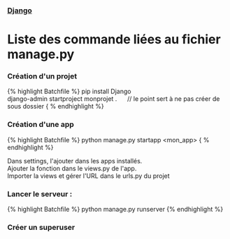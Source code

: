### [Django](index.md)
# Liste des commande liées au fichier manage.py

### Création d'un projet
{% highlight Batchfile %}
pip install Django  
django-admin startproject monprojet .       // le point sert à ne pas créer de sous dossier
{ % endhighlight %}


### Création d'une app
{% highlight Batchfile %}
python manage.py startapp <mon_app>
{ % endhighlight %}

Dans settings, l'ajouter dans les apps installés.  
Ajouter la fonction dans le views.py de l'app.  
Importer la views et gérer l'URL dans le urls.py du projet


### Lancer le serveur :
{% highlight Batchfile %}
python manage.py runserver
{% endhighlight %}

### Créer un superuser
